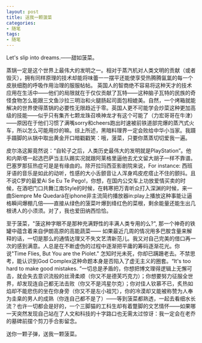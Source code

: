 ```yaml
---
layout: post
title: 送我一颗菠菜
categories:
- 随笔
tags:
- 随笔
---
```



Let's slip into dreams.——甜如菠菜。
 
蒸锅一定是这个世界上最伟大的发明之一。相对于蒸汽机对人类文明的贡献（或者毁灭），拥有同样原理的技术却能将味蕾一一摆平还能使享受热腾腾氤氲的每一个皮肤细胞的呼吸作用治理的服服帖帖。 英国人的智商绝不容易将这种天才的技术应用在生活中——他们的局限就在于仅仅贡献了瓦特——这种脑子瓦特的民族的奇怪食物怎么能跟三文鱼沙拉三明治和火腿肠起司面包相媲美。自然，一个烤箱就能解决的世界使得蒸锅的必要性无限趋近于零。英国人更不可能学会炒菜这种更加高级的技能——似乎只有集齐七颗龙珠召唤神龙才有这个可能了（力宏哥哥在牛津）——原因在于他们习惯了满嘴sorry和cheers跑出时速被前铁道部完爆的蒸汽式火车，所以怎么可能用炒的嘛。综上所述，黑暗料理界一定会败给中华小当家。我蹑手蹑脚的从锅中取出黄金开口暗戳戳笑：哦，菠菜，只要你蒸蒸切切爱我一遍。
 
皮尔洛这厮竟然说：“自轮子之后，人类历史最伟大的发明就是PlayStation”。他和内斯塔一起选巴萨当主队踢实况就跟阿莱格里逼他去尤文留大胡子一样不靠谱。巴塞罗那狂热症可是是有缘由的。除开拉玛西亚影剧院来说，For instance: 西班牙语的音乐是如此的动听，性感的大小舌颤音让人浑身鸡皮疙瘩止不住的颤抖。且不说C罗的最爱Ai Se Eu Te Pego!，你想，在国内公交车上功放爱情买卖的时候，在酒吧门口共舞江南Style的时候，在韩寒把万青听众打入深渊的时候，来一曲Siempre Me Quedará在iphone非主流简约播放器in:play上播放这种事能让逼格瞬间爆棚几倍——直接从绿色的菠菜叶爆到绛红色的菜根，剩余能量还能生出几根诱人的小须须。对了，我也爱田纳西恰恰。
 
至于菠菜，"菠这种字眼不是那种充满野性的丰满人类专用的么?", 那一个神奇的铁罐中蕴含着来自伊朗高原的高能蔬菜—— 如果最近几周的情况用多巴胺含量来解释的话，一切是那么的通情达理又不失文艺清新范儿。我又对自己完美的借口再一次的感到满意。人总是在不断虚伪的过程中逐渐把平庸的筹码逐渐花光。你说"Time Flies, But You are the Piolet." 怎知时光未死，你却已蹒跚老去。不禁思考，能认识到God Complex这种命题本身是否陷入了虚无主义的圈套。“It's too hard to make good mistakes. ”一切总是矛盾的，你想把博文理得逻辑上无懈可击，就会失去意识流般的丝滑柔顺（你又不是德芙巧克力）；你想要努力征服全世界，却发现连自己都无法击败（你又不是鸿星尔克）；你对佳人钦慕不已，炙热如焰却不能悲伤的坐在你身旁（你又不是左小祖咒），你的冷漠却又能被称赞为人奉为圭臬的男人的成熟（你连自己都不是了）——等到菠菜都熟透，一起去看细水长流？也许一切都会是好的，一个三脚猫的工科生却有着蹩脚的文艺情怀——如果哪一天突然发现自己站在了人文和科技的十字路口也无需太过惊讶：我一定会在老乔的墓碑前摆个剪刀手合影留念。
 
送你一颗子弹，送我一颗菠菜。